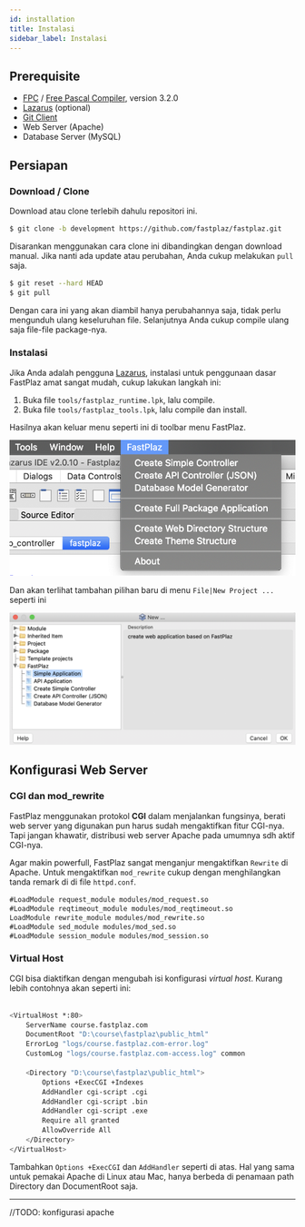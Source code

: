 ```yaml
---
id: installation
title: Instalasi
sidebar_label: Instalasi
---
```


## Prerequisite

* [FPC](https://www.freepascal.org/) / [Free Pascal Compiler](https://www.freepascal.org/), version 3.2.0
* [Lazarus](https://www.lazarus-ide.org/) (optional)
* [Git Client](https://www.git-scm.com/)
* Web Server (Apache)
* Database Server (MySQL)

## Persiapan

### Download / Clone

Download atau clone terlebih dahulu repositori ini.

```bash
$ git clone -b development https://github.com/fastplaz/fastplaz.git
```

Disarankan menggunakan cara clone ini dibandingkan dengan download manual. Jika nanti ada update atau perubahan, Anda cukup melakukan `pull` saja.

```bash
$ git reset --hard HEAD
$ git pull
```

Dengan cara ini yang akan diambil hanya perubahannya saja, tidak perlu mengunduh ulang keseluruhan file. Selanjutnya Anda cukup compile ulang saja file-file package-nya.

### Instalasi

Jika Anda adalah pengguna [Lazarus](https://www.lazarus-ide.org/), instalasi untuk penggunaan dasar FastPlaz amat sangat mudah, cukup lakukan langkah ini:

1. Buka file `tools/fastplaz_runtime.lpk`, lalu compile.
2. Buka file `tools/fastplaz_tools.lpk`, lalu compile dan install.

Hasilnya akan keluar menu seperti ini di toolbar menu FastPlaz.

![Menu FastPlaz](/img/fastplaz/lazarus-menu.png)

Dan akan terlihat tambahan pilihan baru di menu `File|New Project ...` seperti ini

![Menu FastPlaz](/img/fastplaz/lazarus-menu-new-project.png)

## Konfigurasi Web Server

### CGI dan mod_rewrite

FastPlaz menggunakan protokol **CGI** dalam menjalankan fungsinya, berati web server yang digunakan pun harus sudah mengaktifkan fitur CGI-nya. Tapi jangan khawatir, distribusi web server Apache pada umumnya sdh aktif CGI-nya.

Agar makin powerfull, FastPlaz sangat menganjur mengaktifkan `Rewrite` di Apache. Untuk mengaktifkan `mod_rewrite` cukup dengan menghilangkan tanda remark di di file `httpd.conf`.
```
#LoadModule request_module modules/mod_request.so
#LoadModule reqtimeout_module modules/mod_reqtimeout.so
LoadModule rewrite_module modules/mod_rewrite.so
#LoadModule sed_module modules/mod_sed.so
#LoadModule session_module modules/mod_session.so
```

### Virtual Host

CGI bisa diaktifkan dengan mengubah isi konfigurasi _virtual host_. Kurang lebih contohnya akan seperti ini:
```bash

<VirtualHost *:80>
    ServerName course.fastplaz.com
    DocumentRoot "D:\course\fastplaz\public_html"
    ErrorLog "logs/course.fastplaz.com-error.log"
    CustomLog "logs/course.fastplaz.com-access.log" common

    <Directory "D:\course\fastplaz\public_html">
        Options +ExecCGI +Indexes
        AddHandler cgi-script .cgi
        AddHandler cgi-script .bin
        AddHandler cgi-script .exe
        Require all granted
        AllowOverride All
    </Directory>
</VirtualHost>
```

Tambahkan `Options +ExecCGI` dan `AddHandler` seperti di atas. Hal yang sama untuk pemakai Apache di Linux atau Mac, hanya berbeda di penamaan path Directory dan DocumentRoot saja. 

---
//TODO: konfigurasi apache